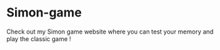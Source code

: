 # Simon-game
Check out my Simon game website where you can test your memory and play the classic game !
